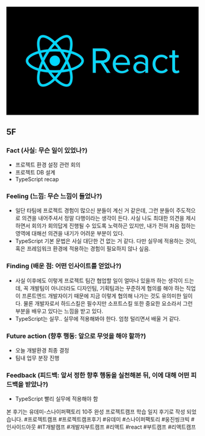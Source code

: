 ![img_react.png](../assets/img_react.png)

## 5F

### Fact (사실: 무슨 일이 있었나?)

- 프로젝트 환경 설정 관련 회의
- 프로젝트 DB 설계
- TypeScript recap

### Feeling (느낌: 무슨 느낌이 들었나?)

- 일단 타팀에 프로젝트 경험이 많으신 분들이 계신 거 같은데, 그런 분들이 주도적으로 의견을 내어주셔서 정말 다행이라는 생각이 든다. 사실 나도 최대한 의견을 제시하면서 회의가 회의답게 진행될 수 있도록 노력하곤 있지만, 내가 전혀 처음 접하는 영역에 대해선 의견을 내기가 어려운 부분이 있다.
- TypeScript 기본 문법은 사실 대단한 건 없는 거 같다. 다만 실무에 적용하는 것이, 혹은 프레임워크 환경에 적용하는 경험이 필요하지 않나 싶음.

### Finding (배운 점: 어떤 인사이트를 얻었나?)

- 사실 이후에도 이렇게 프로젝트 팀간 협업할 일이 얼마나 있을까 하는 생각이 드는데, 꼭 개발팀이 아니더라도 디자인팀, 기획팀과는 꾸준하게 협의를 해야 하는 직업이 프론트엔드 개발자이기 때문에 지금 이렇게 협의해 나가는 것도 유의미한 일이다. 물론 개발자로서 하드스킬은 필수지만 소프트스킬 또한 중요한 요소라서 그런 부분을 배우고 있다는 느낌을 받고 있다.
- TypeScript는 실무.. 실무에 적용해봐야 한다. 엄청 털리면서 배울 거 같다.

### Future action (향후 행동: 앞으로 무엇을 해야 할까?)

- 오늘 개발환경 최종 결정
- 팀내 업무 분장 진행

### Feedback (피드백: 앞서 정한 향후 행동을 실천해본 뒤, 이에 대해 어떤 피드백을 받았나?)

- TypeScript 빨리 실무에 적용해야 함

본 후기는 유데미-스나이퍼팩토리 10주 완성 프로젝트캠프 학습 일지 후기로 작성 되었습니다. #프로젝트캠프 #프로젝트캠프후기 #유데미 #스나이퍼팩토리 #웅진씽크빅 #인사이드아웃 #IT개발캠프 #개발자부트캠프 #리액트 #react #부트캠프 #리액트캠프
